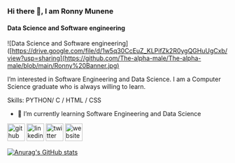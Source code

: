 ### Hi there 👋, I am Ronny Munene
#### Data Science and Software engineering
![Data Science and Software engineering]([https://drive.google.com/file/d/1w5q30CcEuZ_KLPifZk2R0ygQGHuUgCxb/view?usp=sharing](https://github.com/The-alpha-male/The-alpha-male/blob/main/Ronny%20Banner.jpg)

I’m interested in Software Engineering and Data Science. I am a Computer Science graduate who is always willing to learn.

Skills: PYTHON/ C / HTML / CSS

- 🌱 I’m currently learning Software Engineering and Data Science 


[<img src='https://cdn.jsdelivr.net/npm/simple-icons@3.0.1/icons/github.svg' alt='github' height='40'>](https://github.com/The-alpha-male)  [<img src='https://cdn.jsdelivr.net/npm/simple-icons@3.0.1/icons/linkedin.svg' alt='linkedin' height='40'>](https://www.linkedin.com/in/ronny-munene/)  [<img src='https://cdn.jsdelivr.net/npm/simple-icons@3.0.1/icons/twitter.svg' alt='twitter' height='40'>](https://twitter.com/RonnyMunene4)  [<img src='https://cdn.jsdelivr.net/npm/simple-icons@3.0.1/icons/icloud.svg' alt='website' height='40'>](https://flowcv.me/ronnymunene)  





[![Anurag's GitHub stats](https://github-readme-stats.vercel.app/api?username=The-alpha-male)](https://github.com/The-alpha-male/github-readme-stats)<!---
The-alpha-male/The-alpha-male is a ✨ special ✨ repository because its `README.md` (this file) appears on your GitHub profile.
You can click the Preview link to take a look at your changes.
--->
